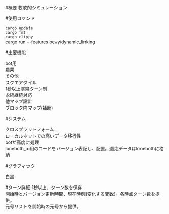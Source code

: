 #概要 牧歌的シミュレーション

#使用コマンド

<code>cargo update</code><br />
<code>cargo fmt</code><br />
<code>cargo clippy</code><br />
<code></code>cargo run --features bevy/dynamic_linking</code><br />

#主要機能

bot用<br /> 農業<br /> その他<br /> スクエアタイル<br />
1秒以上演算ターン制<br /> 永続継続対応<br /> 他マップ設計<br />
ブロック内マップ(補助)<br />

#システム

クロスプラットフォーム<br /> ローカルネットでの高いデータ移行性<br />
botが高度に処理<br />
loneboth_ai用のコードをバージョン表記し、配置。適応データはlonebothに格納<br />

#グラフィック

白黒<br />

#ターン詳細 1秒以上、ターン数を保存<br />
開始時とバージョン更新時間、現在時刻(変化する変数)。各時点ターン数を提供。<br />
元号リストを開始時の元号から提供。<br />
